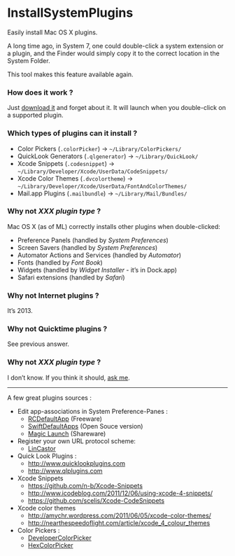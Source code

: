 InstallSystemPlugins
====================

Easily install Mac OS X plugins.

A long time ago, in System 7, one could double-click a system extension or a plugin, and the Finder would simply copy it to the correct location in the System Folder.

This tool makes this feature available again.

### How does it work ?

Just [download it](https://github.com/n-b/InstallSystemPlugins/raw/master/Archive/InstallSystemPlugins.zip) and forget about it. It will launch when you double-click on a supported plugin.

### Which types of plugins can it install ?


* Color Pickers (`.colorPicker`) → `~/Library/ColorPickers/`
* QuickLook Generators (`.qlgenerator`) → `~/Library/QuickLook/`
* Xcode Snippets (`.codesnippet`) → `~/Library/Developer/Xcode/UserData/CodeSnippets/`
* Xcode Color Themes (`.dvcolortheme`) → `~/Library/Developer/Xcode/UserData/FontAndColorThemes/`
* Mail.app Plugins (`.mailbundle`) → `~/Library/Mail/Bundles/`

### Why not *XXX plugin type* ?

Mac OS X (as of ML) correctly installs other plugins when double-clicked: 
* Preference Panels (handled by *System Preferences*)
* Screen Savers (handled by *System Preferences*)
* Automator Actions and Services (handled by *Automator*)
* Fonts (handled by *Font Book*)
* Widgets (handled by *Widget Installer* - it’s in Dock.app)
* Safari extensions (handled by *Safari*)

### Why not Internet plugins ?

It’s 2013.

### Why not Quicktime plugins ?

See previous answer.

### Why not *XXX plugin type* ?

I don’t know. If you think it should, [ask me](https://github.com/n-b/InstallSystemPlugins/issues).

---

A few great plugins sources :

* Edit app-associations in System Preference-Panes :
	* [RCDefaultApp](http://www.rubicode.com/Software/RCDefaultApp/) (Freeware)
	* [SwiftDefaultApps](https://github.com/Lord-Kamina/SwiftDefaultApps/) (Open Souce version) 
	* [Magic Launch](https://www.oneperiodic.com/products/magiclaunch/) (Shareware)
* Register your own URL protocol scheme:
	* [LinCastor](https://onflapp.wordpress.com/lincastor/)
* Quick Look Plugins : 
	* http://www.quicklookplugins.com
	* http://www.qlplugins.com
* Xcode Snippets
	* https://github.com/n-b/Xcode-Snippets
	* http://www.icodeblog.com/2011/12/06/using-xcode-4-snippets/
	* https://github.com/scelis/Xcode-CodeSnippets
* Xcode color themes
	* http://amychr.wordpress.com/2011/06/05/xcode-color-themes/
	* http://nearthespeedoflight.com/article/xcode_4_colour_themes
* Color Pickers :
	* [DeveloperColorPicker](http://panic.com/~wade/picker/)
	* [HexColorPicker](http://wafflesoftware.net/hexpicker/)
